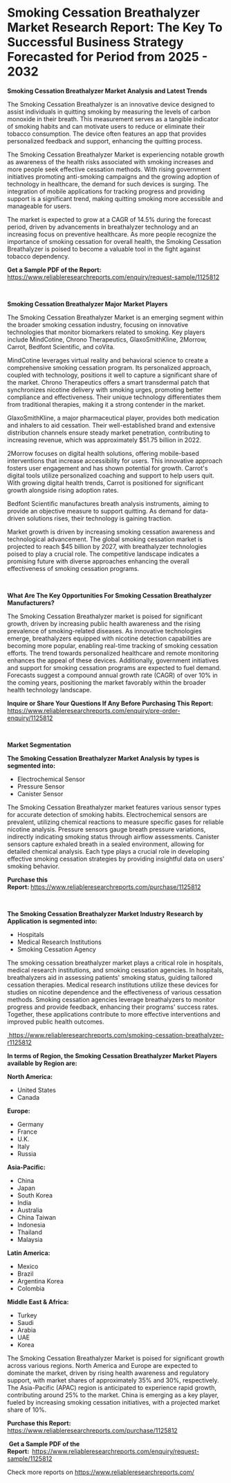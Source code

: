 <p><h1>Smoking Cessation Breathalyzer Market Research Report: The Key To Successful Business Strategy Forecasted for Period from 2025 - 2032</h1></p><p><strong>Smoking Cessation Breathalyzer Market Analysis and Latest Trends</strong></p>
<p><p>The Smoking Cessation Breathalyzer is an innovative device designed to assist individuals in quitting smoking by measuring the levels of carbon monoxide in their breath. This measurement serves as a tangible indicator of smoking habits and can motivate users to reduce or eliminate their tobacco consumption. The device often features an app that provides personalized feedback and support, enhancing the quitting process.</p><p>The Smoking Cessation Breathalyzer Market is experiencing notable growth as awareness of the health risks associated with smoking increases and more people seek effective cessation methods. With rising government initiatives promoting anti-smoking campaigns and the growing adoption of technology in healthcare, the demand for such devices is surging. The integration of mobile applications for tracking progress and providing support is a significant trend, making quitting smoking more accessible and manageable for users.</p><p>The market is expected to grow at a CAGR of 14.5% during the forecast period, driven by advancements in breathalyzer technology and an increasing focus on preventive healthcare. As more people recognize the importance of smoking cessation for overall health, the Smoking Cessation Breathalyzer is poised to become a valuable tool in the fight against tobacco dependency.</p></p>
<p><strong>Get a Sample PDF of the Report:&nbsp;</strong> <a href="https://www.reliableresearchreports.com/enquiry/request-sample/1125812?utm_campaign=3191&utm_medium=2&utm_source=Github&utm_content=ia&utm_term=04032025&utm_id=smoking-cessation-breathalyzer">https://www.reliableresearchreports.com/enquiry/request-sample/1125812</a></p>
<p>&nbsp;</p>
<p><strong>Smoking Cessation Breathalyzer Major Market Players</strong></p>
<p><p>The Smoking Cessation Breathalyzer Market is an emerging segment within the broader smoking cessation industry, focusing on innovative technologies that monitor biomarkers related to smoking. Key players include MindCotine, Chrono Therapeutics, GlaxoSmithKline, 2Morrow, Carrot, Bedfont Scientific, and coVita.</p><p>MindCotine leverages virtual reality and behavioral science to create a comprehensive smoking cessation program. Its personalized approach, coupled with technology, positions it well to capture a significant share of the market. Chrono Therapeutics offers a smart transdermal patch that synchronizes nicotine delivery with smoking urges, promoting better compliance and effectiveness. Their unique technology differentiates them from traditional therapies, making it a strong contender in the market.</p><p>GlaxoSmithKline, a major pharmaceutical player, provides both medication and inhalers to aid cessation. Their well-established brand and extensive distribution channels ensure steady market penetration, contributing to increasing revenue, which was approximately $51.75 billion in 2022.</p><p>2Morrow focuses on digital health solutions, offering mobile-based interventions that increase accessibility for users. This innovative approach fosters user engagement and has shown potential for growth. Carrot's digital tools utilize personalized coaching and support to help users quit. With growing digital health trends, Carrot is positioned for significant growth alongside rising adoption rates.</p><p>Bedfont Scientific manufactures breath analysis instruments, aiming to provide an objective measure to support quitting. As demand for data-driven solutions rises, their technology is gaining traction.</p><p>Market growth is driven by increasing smoking cessation awareness and technological advancement. The global smoking cessation market is projected to reach $45 billion by 2027, with breathalyzer technologies poised to play a crucial role. The competitive landscape indicates a promising future with diverse approaches enhancing the overall effectiveness of smoking cessation programs.</p></p>
<p>&nbsp;</p>
<p><strong>What Are The Key Opportunities For Smoking Cessation Breathalyzer Manufacturers?</strong></p>
<p><p>The Smoking Cessation Breathalyzer market is poised for significant growth, driven by increasing public health awareness and the rising prevalence of smoking-related diseases. As innovative technologies emerge, breathalyzers equipped with nicotine detection capabilities are becoming more popular, enabling real-time tracking of smoking cessation efforts. The trend towards personalized healthcare and remote monitoring enhances the appeal of these devices. Additionally, government initiatives and support for smoking cessation programs are expected to fuel demand. Forecasts suggest a compound annual growth rate (CAGR) of over 10% in the coming years, positioning the market favorably within the broader health technology landscape.</p></p>
<p><strong>Inquire or Share Your Questions If Any Before Purchasing This Report:</strong> <a href="https://www.reliableresearchreports.com/enquiry/pre-order-enquiry/1125812?utm_campaign=3191&utm_medium=2&utm_source=Github&utm_content=ia&utm_term=04032025&utm_id=smoking-cessation-breathalyzer">https://www.reliableresearchreports.com/enquiry/pre-order-enquiry/1125812</a></p>
<p>&nbsp;</p>
<p><strong>Market Segmentation</strong></p>
<p><strong>The Smoking Cessation Breathalyzer Market Analysis by types is segmented into:</strong></p>
<p><ul><li>Electrochemical Sensor</li><li>Pressure Sensor</li><li>Canister Sensor</li></ul></p>
<p><p>The Smoking Cessation Breathalyzer market features various sensor types for accurate detection of smoking habits. Electrochemical sensors are prevalent, utilizing chemical reactions to measure specific gases for reliable nicotine analysis. Pressure sensors gauge breath pressure variations, indirectly indicating smoking status through airflow assessments. Canister sensors capture exhaled breath in a sealed environment, allowing for detailed chemical analysis. Each type plays a crucial role in developing effective smoking cessation strategies by providing insightful data on users' smoking behavior.</p></p>
<p><strong>Purchase this Report:&nbsp;</strong><a href="https://www.reliableresearchreports.com/purchase/1125812?utm_campaign=3191&utm_medium=2&utm_source=Github&utm_content=ia&utm_term=04032025&utm_id=smoking-cessation-breathalyzer">https://www.reliableresearchreports.com/purchase/1125812</a></p>
<p>&nbsp;</p>
<p><strong>The Smoking Cessation Breathalyzer Market Industry Research by Application is segmented into:</strong></p>
<p><ul><li>Hospitals</li><li>Medical Research Institutions</li><li>Smoking Cessation Agency</li></ul></p>
<p><p>The smoking cessation breathalyzer market plays a critical role in hospitals, medical research institutions, and smoking cessation agencies. In hospitals, breathalyzers aid in assessing patients' smoking status, guiding tailored cessation therapies. Medical research institutions utilize these devices for studies on nicotine dependence and the effectiveness of various cessation methods. Smoking cessation agencies leverage breathalyzers to monitor progress and provide feedback, enhancing their programs' success rates. Together, these applications contribute to more effective interventions and improved public health outcomes.</p></p>
<p><a href="https://www.reliableresearchreports.com/smoking-cessation-breathalyzer-r1125812?utm_campaign=3191&utm_medium=2&utm_source=Github&utm_content=ia&utm_term=04032025&utm_id=smoking-cessation-breathalyzer">&nbsp;https://www.reliableresearchreports.com/smoking-cessation-breathalyzer-r1125812</a></p>
<p><strong>In terms of Region, the Smoking Cessation Breathalyzer Market Players available by Region are:</strong></p>
<p>
    <p> <strong> North America: </strong>
        <ul>
            <li>United States</li>
            <li>Canada</li>
        </ul>
        </p> 
    <p> <strong> Europe: </strong>
        <ul>
            <li>Germany</li>
            <li>France</li>
            <li>U.K.</li>
            <li>Italy</li>
            <li>Russia</li>
        </ul>
        </p> 
    <p> <strong> Asia-Pacific: </strong>
        <ul>
            <li>China</li>
            <li>Japan</li>
            <li>South Korea</li>
            <li>India</li>
            <li>Australia</li>
            <li>China Taiwan</li>
            <li>Indonesia</li>
            <li>Thailand</li>
            <li>Malaysia</li>
        </ul>
        </p> 
    <p> <strong> Latin America: </strong>
        <ul>
            <li>Mexico</li>
            <li>Brazil</li>
            <li>Argentina Korea</li>
            <li>Colombia</li>
        </ul>
        </p> 
    <p> <strong> Middle East & Africa: </strong>
        <ul>
            <li>Turkey</li>
            <li>Saudi</li>
            <li>Arabia</li>
            <li>UAE</li>
            <li>Korea</li>
        </ul>
    </p>
    </p>
<p><p>The Smoking Cessation Breathalyzer Market is poised for significant growth across various regions. North America and Europe are expected to dominate the market, driven by rising health awareness and regulatory support, with market shares of approximately 35% and 30%, respectively. The Asia-Pacific (APAC) region is anticipated to experience rapid growth, contributing around 25% to the market. China is emerging as a key player, fueled by increasing smoking cessation initiatives, with a projected market share of 10%.</p></p>
<p><strong>Purchase this Report: </strong><a href="https://www.reliableresearchreports.com/purchase/1125812?utm_campaign=3191&utm_medium=2&utm_source=Github&utm_content=ia&utm_term=04032025&utm_id=smoking-cessation-breathalyzer">https://www.reliableresearchreports.com/purchase/1125812</a></p>
<p>&nbsp;<strong>Get a Sample PDF of the Report:&nbsp;&nbsp;</strong><a href="https://www.reliableresearchreports.com/enquiry/request-sample/1125812?utm_campaign=3191&utm_medium=2&utm_source=Github&utm_content=ia&utm_term=04032025&utm_id=smoking-cessation-breathalyzer">https://www.reliableresearchreports.com/enquiry/request-sample/1125812</a></p>
<p><strong></strong></p>
<p>Check more reports on <a href="https://www.reliableresearchreports.com/?utm_campaign=3191&utm_medium=2&utm_source=Github&utm_content=ia&utm_term=04032025&utm_id=smoking-cessation-breathalyzer">https://www.reliableresearchreports.com/</a></p>